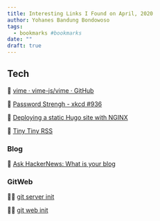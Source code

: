 ```yaml
---
title: Interesting Links I Found on April, 2020
author: Yohanes Bandung Bondowoso
tags:
  - bookmarks #bookmarks
date: ""
draft: true
---
```


## Tech

👠 [vime · vime-js/vime · GitHub](https://github.com/vime-js/vime/blob/master/README.md)

🛂 [Password Strengh - xkcd #936](https://xkcd.com/936/)

🦦 [Deploying a static Hugo site with NGINX](https://www.gideonwolfe.com/posts/sysadmin/hugo/hugonginx/)

🙂 [Tiny Tiny RSS](https://www.circuidipity.com/ttrss/)

### Blog

📰 [Ask HackerNews: What is your blog](https://news.ycombinator.com/item?id=22800136)

### GitWeb

🐕‍🦺 [git server init](https://errong.win/2018/06/13/git-server-with-nginx/)

🐕‍🦺 [git web init](https://errong.win/2018/06/13/set-up-gitweb-server-on-nginx/)
